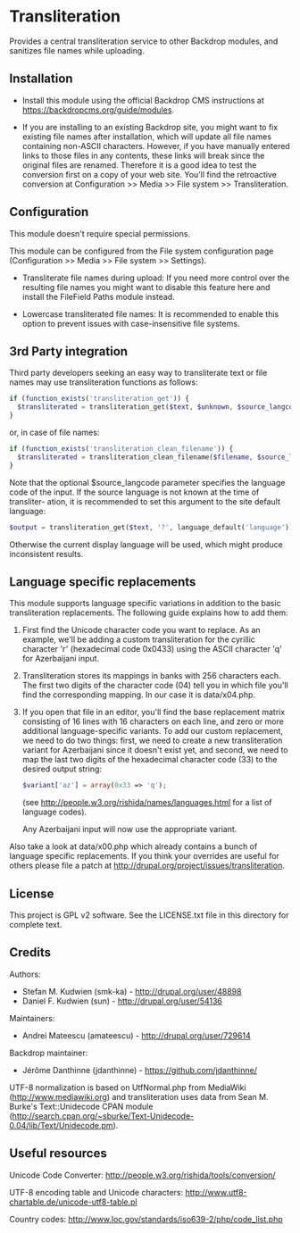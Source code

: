 # Transliteration

Provides a central transliteration service to other Backdrop modules, and
sanitizes file names while uploading.


## Installation

-   Install this module using the official Backdrop CMS instructions at
    https://backdropcms.org/guide/modules.

-   If you are installing to an existing Backdrop site, you might want to fix
    existing file names after installation, which will update all file names
    containing non-ASCII characters. However, if you have manually entered links
    to those files in any contents, these links will break since the original
    files are renamed. Therefore it is a good idea to test the conversion
    first on a copy of your web site. You'll find the retroactive conversion at
    Configuration >> Media >> File system >> Transliteration.


## Configuration

This module doesn't require special permissions.

This module can be configured from the File system configuration page
(Configuration >> Media >> File system >> Settings).

*   Transliterate file names during upload: If you need more control over the
    resulting file names you might want to disable this feature here and install
    the FileField Paths module instead.

*   Lowercase transliterated file names: It is recommended to enable this option
    to prevent issues with case-insensitive file systems.


## 3rd Party integration

Third party developers seeking an easy way to transliterate text or file names
may use transliteration functions as follows:

```php
if (function_exists('transliteration_get')) {
  $transliterated = transliteration_get($text, $unknown, $source_langcode);
}
```

or, in case of file names:

```php
if (function_exists('transliteration_clean_filename')) {
  $transliterated = transliteration_clean_filename($filename, $source_langcode);
}
```

Note that the optional $source_langcode parameter specifies the language code
of the input. If the source language is not known at the time of transliter-
ation, it is recommended to set this argument to the site default language:

```php
$output = transliteration_get($text, '?', language_default('language'));
```

Otherwise the current display language will be used, which might produce
inconsistent results.


## Language specific replacements

This module supports language specific variations in addition to the basic
transliteration replacements. The following guide explains how to add them:

1.  First find the Unicode character code you want to replace. As an example,
    we'll be adding a custom transliteration for the cyrillic character 'г'
    (hexadecimal code 0x0433) using the ASCII character 'q' for Azerbaijani
    input.

2.  Transliteration stores its mappings in banks with 256 characters each. The
    first two digits of the character code (04) tell you in which file you'll
    find the corresponding mapping. In our case it is data/x04.php.

3.  If you open that file in an editor, you'll find the base replacement matrix
    consisting of 16 lines with 16 characters on each line, and zero or more
    additional language-specific variants. To add our custom replacement, we need
    to do two things: first, we need to create a new transliteration variant
    for Azerbaijani since it doesn't exist yet, and second, we need to map the
    last two digits of the hexadecimal character code (33) to the desired output
    string:

    ```php
    $variant['az'] = array(0x33 => 'q');
    ```

    (see http://people.w3.org/rishida/names/languages.html for a list of
    language codes).

    Any Azerbaijani input will now use the appropriate variant.

Also take a look at data/x00.php which already contains a bunch of language
specific replacements. If you think your overrides are useful for others please
file a patch at http://drupal.org/project/issues/transliteration.

## License

This project is GPL v2 software. See the LICENSE.txt file in this directory for
complete text.


## Credits

Authors:
* Stefan M. Kudwien (smk-ka) - http://drupal.org/user/48898
* Daniel F. Kudwien (sun) - http://drupal.org/user/54136

Maintainers:
* Andrei Mateescu (amateescu) - http://drupal.org/user/729614

Backdrop maintainer:
* Jérôme Danthinne (jdanthinne) - https://github.com/jdanthinne/ 

UTF-8 normalization is based on UtfNormal.php from MediaWiki
(http://www.mediawiki.org) and transliteration uses data from Sean M. Burke's
Text::Unidecode CPAN module
(http://search.cpan.org/~sburke/Text-Unidecode-0.04/lib/Text/Unidecode.pm).


## Useful resources

Unicode Code Converter:
http://people.w3.org/rishida/tools/conversion/

UTF-8 encoding table and Unicode characters:
http://www.utf8-chartable.de/unicode-utf8-table.pl

Country codes:
http://www.loc.gov/standards/iso639-2/php/code_list.php


